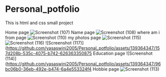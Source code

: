 # Personal_potfolio
This is html and css small project


Home page
![Screenshot (107)](https://github.com/yasaswini2005/Personal_potfolio/assets/139364347/fe76fd9c-c627-4bdd-a8e5-a4fb2173025e)
Name page
![Screenshot (108)](https://github.com/yasaswini2005/Personal_potfolio/assets/139364347/a85f6745-83ab-4946-9ae7-8b68e4dd85c0)
where am i from page
![Screenshot (110)](https://github.com/yasaswini2005/Personal_potfolio/assets/139364347/0d802076-1f3b-4d65-ba17-f47587f8ef63)
my photos page
![Screenshot (115)](https://github.com/yasaswini2005/Personal_potfolio/assets/139364347/5374ad69-00ed-4406-8623-d072e9df4b61)
![Screenshot (116)](https://github.com/yasaswini2005/Personal_potfolio/assets/139364347/c0f8e2c5-67f7-49ca-803c-a98260136333)
![Screenshot (117)](https://github.com/yasaswini2005/Personal_potfolio/assets/139364347/157d208b-535c-4075-b742-626363350875
    Education page
    ![Screenshot (114)](https://github.com/yasaswini2005/Personal_potfolio/assets/139364347/96bc06b0-36eb-492e-b474-6a4e553324f4
    Hobbie page
![Screenshot (113)](https://github.com/yasaswini2005/Personal_potfolio/assets/139364347/534f826f-4c28-4eed-b34a-162b9a734378)

